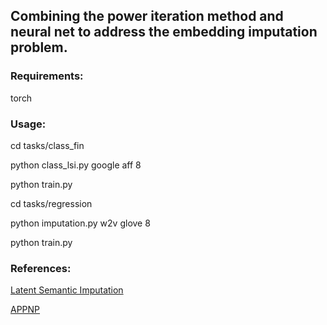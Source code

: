 ## Combining the power iteration method and neural net to address the embedding imputation problem. ##


### Requirements: ###

torch


### Usage: ###

cd tasks/class\_fin

python class\_lsi.py google aff 8

python train.py


cd tasks/regression

python imputation.py w2v glove 8

python train.py


### References: ###

[Latent Semantic Imputation](https://arxiv.org/pdf/1905.08900.pdf)

[APPNP](https://arxiv.org/pdf/1810.05997.pdf)
